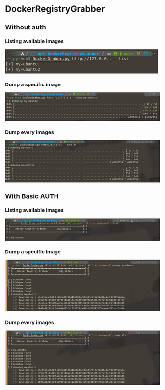 # DockerRegistryGrabber

## Without auth 

### Listing available images  
![](./screenshot/list.png)

### Dump a specific image 
![](./screenshot/dump1.png)

### Dump every images 
![](./screenshot/dump_all.png)

## With Basic AUTH 

### Listing available images  
![](screenshot/authlist.png)

### Dump a specific image 
![](screenshot/authdump1.png)

### Dump every images 
![](screenshot/authdump_all.png)

